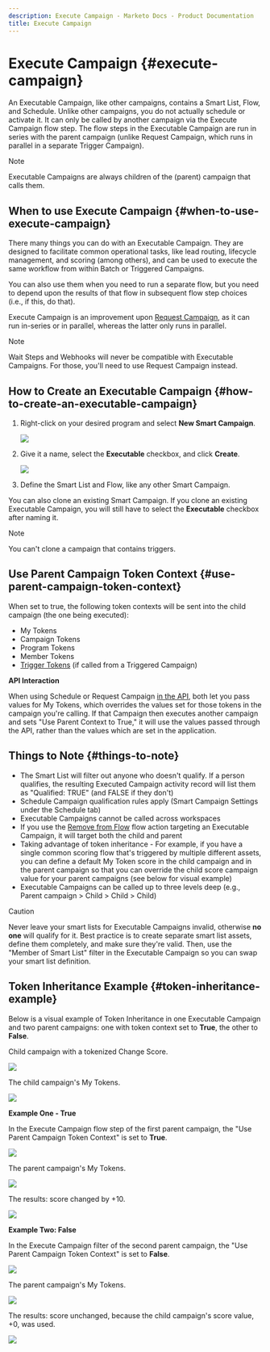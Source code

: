 ```yaml
---
description: Execute Campaign - Marketo Docs - Product Documentation
title: Execute Campaign
---
```

# Execute Campaign {#execute-campaign}

An Executable Campaign, like other campaigns, contains a Smart List, Flow, and Schedule. Unlike other campaigns, you do not actually schedule or activate it. It can only be called by another campaign via the Execute Campaign flow step. The flow steps in the Executable Campaign are run in series with the parent campaign (unlike Request Campaign, which runs in parallel in a separate Trigger Campaign).

>[!NOTE]
>
>Executable Campaigns are always children of the (parent) campaign that calls them.

## When to use Execute Campaign {#when-to-use-execute-campaign}

There many things you can do with an Executable Campaign. They are designed to facilitate common operational tasks, like lead routing, lifecycle management, and scoring (among others), and can be used to execute the same workflow from within Batch or Triggered Campaigns.

You can also use them when you need to run a separate flow, but you need to depend upon the results of that flow in subsequent flow step choices (i.e., if this, do that).

Execute Campaign is an improvement upon [Request Campaign](/help/marketo/product-docs/core-marketo-concepts/smart-campaigns/flow-actions/request-campaign.md), as it can run in-series or in parallel, whereas the latter only runs in parallel.

>[!NOTE]
>
>Wait Steps and Webhooks will never be compatible with Executable Campaigns. For those, you'll need to use Request Campaign instead.

## How to Create an Executable Campaign {#how-to-create-an-executable-campaign}

1. Right-click on your desired program and select **New Smart Campaign**.

   ![](assets/execute-campaign-1.png)

1. Give it a name, select the **Executable** checkbox, and click **Create**.

   ![](assets/execute-campaign-2.png)

1. Define the Smart List and Flow, like any other Smart Campaign.

You can also clone an existing Smart Campaign. If you clone an existing Executable Campaign, you will still have to select the **Executable** checkbox after naming it.

>[!NOTE]
>
>You can't clone a campaign that contains triggers.

## Use Parent Campaign Token Context {#use-parent-campaign-token-context}

When set to true, the following token contexts will be sent into the child campaign (the one being executed):

* My Tokens
* Campaign Tokens
* Program Tokens
* Member Tokens
* [Trigger Tokens](/help/marketo/product-docs/marketo-sales-insight/msi-for-salesforce/features/tabs-in-the-msi-panel/interesting-moments/trigger-tokens-for-interesting-moments.md) (if called from a Triggered Campaign)

**API Interaction**

When using Schedule or Request Campaign [in the API](https://developers.marketo.com/rest-api/assets/smart-campaigns/#batch), both let you pass values for My Tokens, which overrides the values set for those tokens in the campaign you're calling. If that Campaign then executes another campaign and sets "Use Parent Context to True," it will use the values passed through the API, rather than the values which are set in the application.

## Things to Note {#things-to-note}

* The Smart List will filter out anyone who doesn't qualify. If a person qualifies, the resulting Executed Campaign activity record will list them as "Qualified: TRUE" (and FALSE if they don't)
* Schedule Campaign qualification rules apply (Smart Campaign Settings under the Schedule tab)
* Executable Campaigns cannot be called across workspaces
* If you use the [Remove from Flow](/help/marketo/product-docs/core-marketo-concepts/smart-campaigns/flow-actions/remove-from-flow.md) flow action targeting an Executable Campaign, it will target both the child and parent
* Taking advantage of token inheritance - For example, if you have a single common scoring flow that's triggered by multiple different assets, you can define a default My Token score in the child campaign and in the parent campaign so that you can override the child score campaign value for your parent campaigns (see below for visual example)
* Executable Campaigns can be called up to three levels deep (e.g., Parent campaign > Child > Child > Child)

>[!CAUTION]
>
>Never leave your smart lists for Executable Campaigns invalid, otherwise **no one** will qualify for it. Best practice is to create separate smart list assets, define them completely, and make sure they're valid. Then, use the "Member of Smart List" filter in the Executable Campaign so you can swap your smart list definition.

## Token Inheritance Example {#token-inheritance-example}

Below is a visual example of Token Inheritance in one Executable Campaign and two parent campaigns: one with token context set to **True**, the other to **False**.

Child campaign with a tokenized Change Score.

![](assets/execute-campaign-3.png)

The child campaign's My Tokens.

![](assets/execute-campaign-4.png)

**Example One - True**

In the Execute Campaign flow step of the first parent campaign, the "Use Parent Campaign Token Context" is set to **True**.

![](assets/execute-campaign-5.png)

The parent campaign's My Tokens.

![](assets/execute-campaign-6.png)

The results: score changed by +10.

![](assets/execute-campaign-7.png)

**Example Two: False**

In the Execute Campaign filter of the second parent campaign, the "Use Parent Campaign Token Context" is set to **False**.

![](assets/execute-campaign-8.png)

The parent campaign's My Tokens.

![](assets/execute-campaign-9.png)

The results: score unchanged, because the child campaign's score value, +0, was used.

![](assets/execute-campaign-10.png)
